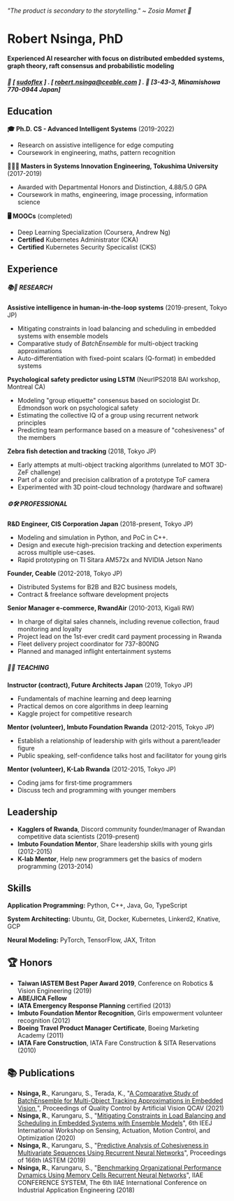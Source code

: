 ###### "The product is secondary to the storytelling." ~ Zosia Mamet 👋

Robert Nsinga, PhD
======

#### Experienced AI researcher with focus on distributed embedded systems, graph theory, raft consensus and probabilistic modeling
##### 📧 [ [sudoflex](http://github.com/sudoflex) ] . [ robert.nsinga@ceable.com ] . 📮 [3-43-3, Minamishowa 770-0944 Japan]


Education
---------
**🎓 Ph.D. CS - Advanced Intelligent Systems** (2019-2022)

- Research on assistive intelligence for edge computing
- Coursework in engineering, maths, pattern recognition

**👨🏾‍🎓 Masters in Systems Innovation Engineering, Tokushima University** (2017-2019)

- Awarded with Departmental Honors and Distinction, 4.88/5.0 GPA
- Coursework in maths, engineering, image processing, information science

**🖥 MOOCs** (completed)

- Deep Learning Specialization (Coursera, Andrew Ng)
- **Certified** Kubernetes Administrator (CKA)
- **Certified** Kubernetes Security Specicalist (CKS)

Experience
----------
##### 📚🔬 RESEARCH
**Assistive intelligence in human-in-the-loop systems** (2019-present, Tokyo JP)

- Mitigating constraints in load balancing and scheduling in embedded systems with ensemble models
- Comparative study of *BatchEnsemble* for multi-object tracking approximations
- Auto-differentiation with fixed-point scalars (Q-format) in embedded systems

**Psychological safety predictor using LSTM** (NeurIPS2018 BAI workshop, Montreal CA)

- Modeling "group etiquette" consensus based on sociologist Dr. Edmondson work on psychological safety
- Estimating the collective IQ of a group using recurrent network principles
- Predicting team performance based on a measure of "cohesiveness" of the members

**Zebra fish detection and tracking** (2018, Tokyo JP)

- Early attempts at multi-object tracking algorithms (unrelated to MOT 3D-ZeF challenge)
- Part of a color and precision calibration of a prototype ToF camera
- Experimented with 3D point-cloud technology (hardware and software)

##### ⚙️🛠 PROFESSIONAL
**R&D Engineer, CIS Corporation Japan** (2018-present, Tokyo JP)

- Modeling and simulation in Python, and PoC in C++.
- Design and execute high-precision tracking and detection experiments across multiple use-cases.
- Rapid prototyping on TI Sitara AM572x and NVIDIA Jetson Nano

**Founder, Ceable** (2012-2018, Tokyo JP)

- Distributed Systems for B2B and B2C business models,
- Contract \& freelance software development projects

**Senior Manager e-commerce, RwandAir** (2010-2013, Kigali RW)

- In charge of digital sales channels, including revenue collection, fraud monitoring and loyalty
- Project lead on the 1st-ever credit card payment processing in Rwanda
- Fleet delivery project coordinator for 737-800NG
- Planned and managed inflight entertainment systems

##### 📝💡 TEACHING
**Instructor (contract), Future Architects Japan** (2019, Tokyo JP)

- Fundamentals of machine learning and deep learning
- Practical demos on core algorithms in deep learning
- Kaggle project for competitive research

**Mentor (volunteer), Imbuto Foundation Rwanda** (2012-2015, Tokyo JP)

- Establish a relationship of leadership with girls without a parent/leader figure
- Public speaking, self-confidence talks host and facilitator for young girls

**Mentor (volunteer), K-Lab Rwanda** (2012-2015, Tokyo JP)

- Coding jams for first-time programmers
- Discuss tech and programming with younger members

Leadership
---------

- **Kagglers of Rwanda**, Discord community founder/manager of Rwandan competitive data scientists (2019-present)
- **Imbuto Foundation Mentor**, Share leadership skills with young girls (2012-2015)
- **K-lab Mentor**, Help new programmers get the basics of modern programming (2013-2014)

Skills
------
**Application Programming:** Python, C++, Java, Go, TypeScript

**System Architecting:** Ubuntu, Git, Docker, Kubernetes, Linkerd2, Knative, GCP

**Neural Modeling:** PyTorch, TensorFlow, JAX, Triton

🏆 Honors
---------
- **Taiwan IASTEM Best Paper Award 2019**, Conference on Robotics & Vision Engineering (2019)
- **ABE/JICA Fellow**
- **IATA Emergency Response Planning** certified (2013)
- **Imbuto Foundation Mentor Recognition**, Girls empowerment volunteer recognition (2012)
- **Boeing Travel Product Manager Certificate**, Boeing Marketing Academy (2011)
- **IATA Fare Construction**, IATA Fare Construction & SITA Reservations (2010)

📚 Publications
---------------
- **Nsinga, R.**, Karungaru, S., Terada, K., "[A Comparative Study of BatchEnsemble for Multi-Object Tracking Approximations in Embedded Vision
](https://web.db.tokushima-u.ac.jp/cgi-bin/edb_browse?ACT=BROWSE&EID=375662)", Proceedings of Quality Control by Artificial Vision QCAV (2021)
- **Nsinga, R.**, Karungaru, S., "[Mitigating Constraints in Load Balancing and Scheduling in Embedded Systems with Ensemble Models](https://web.db.tokushima-u.ac.jp/Assistance/browse?eid=364042)", 6th IEEJ International Workshop on Sensing, Actuation, Motion Control, and Optimization (2020)
- **Nsinga, R.**, Karungaru, S., "[Predictive Analysis of Cohesiveness in Multivariate Sequences Using Recurrent Neural Networks](https://www.worldresearchlibrary.org/up_proc/pdf/2571-15530564251-5.pdf)", Proceedings of 166th IASTEM (2019)
- **Nsinga, R.**, Karungaru, S., "[Benchmarking Organizational Performance Dynamics Using Memory Cells Recurrent Neural Networks](https://pdfs.semanticscholar.org/a264/0ee7f58d3f78d5be74fec02a43d8542ad78a.pdf)", IIAE CONFERENCE SYSTEM, The 6th IIAE International Conference on Industrial Application Engineering (2018)
